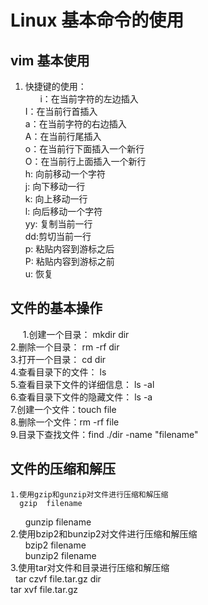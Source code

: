 # Linux 基本命令的使用      

## vim 基本使用       
   1. 快捷键的使用：     
      
    i：在当前字符的左边插入     
    I：在当前行首插入     
    a：在当前字符的右边插入     
    A：在当前行尾插入     
    o：在当前行下面插入一个新行      
    O：在当前行上面插入一个新行    
    h: 向前移动一个字符   
    j: 向下移动一行     
    k: 向上移动一行     
    l: 向后移动一个字符      
    yy: 复制当前一行    
    dd:剪切当前一行     
    p: 粘贴内容到游标之后     
    P: 粘贴内容到游标之前     
    u: 恢复      
    
## 文件的基本操作     
     1.创建一个目录： mkdir dir      
     2.删除一个目录： rm -rf dir     
     3.打开一个目录： cd dir      
     4.查看目录下的文件： ls     
     5.查看目录下文件的详细信息： ls -al      
     6.查看目录下文件的隐藏文件： ls -a    
     7.创建一个文件：touch file      
     8.删除一个文件：rm -rf file     
     9.目录下查找文件：find  ./dir  -name  "filename"      
     
 ## 文件的压缩和解压      
    1.使用gzip和gunzip对文件进行压缩和解压缩      
      gzip  filename    
      gunzip filename      
    2.使用bzip2和bunzip2对文件进行压缩和解压缩    
      bzip2  filename      
      bunzip2  filename    
    3.使用tar对文件和目录进行压缩和解压缩     
      tar czvf  file.tar.gz dir     
      tar xvf  file.tar.gz    

     

      
         
